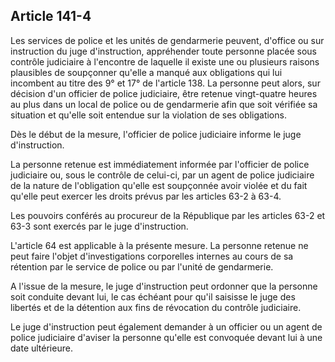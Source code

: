 Article 141-4
----
Les services de police et les unités de gendarmerie peuvent, d'office ou sur
instruction du juge d'instruction, appréhender toute personne placée sous
contrôle judiciaire à l'encontre de laquelle il existe une ou plusieurs raisons
plausibles de soupçonner qu'elle a manqué aux obligations qui lui incombent au
titre des 9° et 17° de l'article 138. La personne peut alors, sur décision d'un
officier de police judiciaire, être retenue vingt-quatre heures au plus dans un
local de police ou de gendarmerie afin que soit vérifiée sa situation et qu'elle
soit entendue sur la violation de ses obligations.

Dès le début de la mesure, l'officier de police judiciaire informe le juge
d'instruction.

La personne retenue est immédiatement informée par l'officier de police
judiciaire ou, sous le contrôle de celui-ci, par un agent de police judiciaire
de la nature de l'obligation qu'elle est soupçonnée avoir violée et du fait
qu'elle peut exercer les droits prévus par les articles 63-2 à 63-4.

Les pouvoirs conférés au procureur de la République par les articles 63-2 et
63-3 sont exercés par le juge d'instruction.

L'article 64 est applicable à la présente mesure. La personne retenue ne peut
faire l'objet d'investigations corporelles internes au cours de sa rétention par
le service de police ou par l'unité de gendarmerie.

A l'issue de la mesure, le juge d'instruction peut ordonner que la personne soit
conduite devant lui, le cas échéant pour qu'il saisisse le juge des libertés et
de la détention aux fins de révocation du contrôle judiciaire.

Le juge d'instruction peut également demander à un officier ou un agent de
police judiciaire d'aviser la personne qu'elle est convoquée devant lui à une
date ultérieure.
